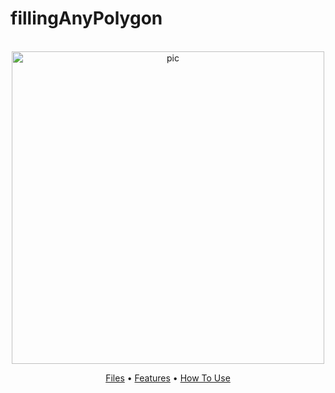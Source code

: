 # fillingAnyPolygon

<p align="center">
  <br>
  <img src="https://i.imgur.com/plK4ETg.png" alt="pic" width="500">
  <br>
</p>
<p align="center" >
  <a href="#Files">Files</a> •
  <a href="#Features">Features</a> •
  <a href="#how-to-use">How To Use</a> 
</p>
